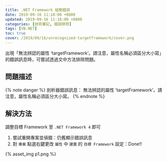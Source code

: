 ```yaml
---
title: .NET Framework 組態錯誤
date: 2019-09-16 11:18:00 +0800
updated: 2019-09-16 11:18:00 +0800
categories: [技術筆記, 錯誤排除]
tags: [VB.NET]
toc: true
cover: /2019/09/16/unrecognized-targetframework/cover.png
---
```


出現「無法辨認的屬性 ‘targetFramework’。請注意，屬性名稱必須區分大小寫」的錯誤訊息時，可嘗試透過文中方法排除問題。

<!-- more -->

## 問題描述

{% note danger %}
剖析器錯誤訊息：
無法辨認的屬性 ‘targetFramework’。請注意，屬性名稱必須區分大小寫。
{% endnote %}

## 解決方法

調整目標 Framework 至 `.NET Framework 4` 即可
1. 嘗試重開專案並偵錯：仍舊顯示錯誤訊息
2. 對 `專案` 點選右鍵更改 `屬性` 中 `建置` 的 `目標 Framework` 設定：Done!!

{% asset_img p1.png %}